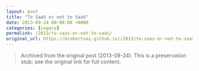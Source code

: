 ```yaml
---
layout: post
title: "To SaaS or not to SaaS"
date: 2013-09-24 00:00:00 +0000
categories: [Legacy]
permalink: /2013/to-saas-or-not-to-saas/
original_url: https://brobertsaz.github.io//2013/to-saas-or-not-to-saas/
---
```


> Archived from the original post (2013-09-24). This is a preservation stub; see the original link for full content.


